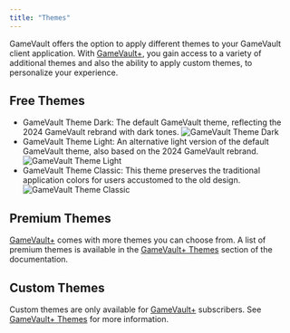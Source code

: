 ```yaml
---
title: "Themes"
---
```


GameVault offers the option to apply different themes to your GameVault client application. With [GameVault+](/docs/gamevault-plus/introduction), you gain access to a variety of additional themes and also the ability to apply custom themes, to personalize your experience.

## Free Themes

- GameVault Theme Dark: The default GameVault theme, reflecting the 2024 GameVault rebrand with dark tones.
  ![GameVault Theme Dark](/img/themes/gamevault_theme_dark.png)
- GameVault Theme Light: An alternative light version of the default GameVault theme, also based on the 2024 GameVault rebrand.
  ![GameVault Theme Light](/img/themes/gamevault_theme_light.png)
- GameVault Theme Classic: This theme preserves the traditional application colors for users accustomed to the old design.
  ![GameVault Theme Classic](/img/themes/gamevault_theme_classic.png)

## Premium Themes

[GameVault+](/docs/gamevault-plus/introduction) comes with more themes you can choose from. A list of premium themes is available in the [GameVault+ Themes](/docs/gamevault-plus/themes) section of the documentation.

## Custom Themes

Custom themes are only available for [GameVault+](/docs/gamevault-plus/introduction) subscribers. See [GameVault+ Themes](/docs/gamevault-plus/themes) for more information.
